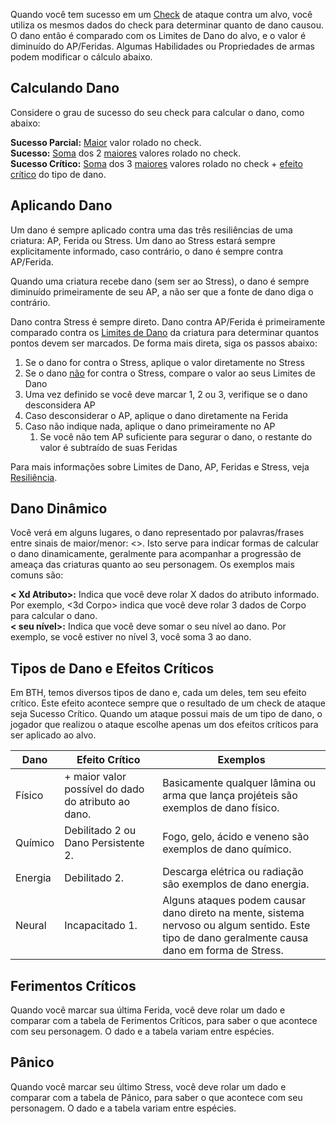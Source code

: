 Quando você tem sucesso em um [Check](../checks.md) de ataque contra um alvo, você utiliza os mesmos dados do check para determinar quanto de dano causou. O dano então é comparado com os Limites de Dano do alvo, e o valor é diminuído do AP/Feridas. Algumas Habilidades ou Propriedades de armas podem modificar o cálculo abaixo.

## Calculando Dano

Considere o grau de sucesso do seu check para calcular o dano, como abaixo:

**Sucesso Parcial:** <ins>Maior</ins> valor rolado no check.  
**Sucesso:** <ins>Soma</ins> dos 2 <ins>maiores</ins> valores rolado no check.  
**Sucesso Crítico:** <ins>Soma</ins> dos 3 <ins>maiores</ins> valores rolado no check + [efeito crítico](#tipos-de-dano-e-efeitos-críticos) do tipo de dano.

## Aplicando Dano

Um dano é sempre aplicado contra uma das três resiliências de uma criatura: AP, Ferida ou Stress. Um dano ao Stress estará sempre explicitamente informado, caso contrário, o dano é sempre contra AP/Ferida.  

Quando uma criatura recebe dano (sem ser ao Stress), o dano é sempre diminuído primeiramente de seu AP, a não ser que a fonte de dano diga o contrário.  

Dano contra Stress é sempre direto. Dano contra AP/Ferida é primeiramente comparado contra os [Limites de Dano](../character/resilience.md#limites-de-dano) da criatura para determinar quantos pontos devem ser marcados. De forma mais direta, siga os passos abaixo:

1. Se o dano for contra o Stress, aplique o valor diretamente no Stress
2. Se o dano <ins>não</ins> for contra o Stress, compare o valor ao seus Limites de Dano
3. Uma vez definido se você deve marcar 1, 2 ou 3, verifique se o dano desconsidera AP
4. Caso desconsiderar o AP, aplique o dano diretamente na Ferida
5. Caso não indique nada, aplique o dano primeiramente no AP
   1. Se você não tem AP suficiente para segurar o dano, o restante do valor é subtraído de suas Feridas

Para mais informações sobre Limites de Dano, AP, Feridas e Stress, veja [Resiliência](../character/resilience.md).

## Dano Dinâmico

Você verá em alguns lugares, o dano representado por palavras/frases entre sinais de maior/menor: <>. Isto serve para indicar formas de calcular o dano dinamicamente, geralmente para acompanhar a progressão de ameaça das criaturas quanto ao seu personagem. Os exemplos mais comuns são:

**< Xd Atributo>:** Indica que você deve rolar X dados do atributo informado. Por exemplo, <3d Corpo> indica que você deve rolar 3 dados de Corpo para calcular o dano.  
**< seu nível>:** Indica que você deve somar o seu nível ao dano. Por exemplo, se você estiver no nível 3, você soma 3 ao dano.

## Tipos de Dano e Efeitos Críticos

Em BTH, temos diversos tipos de dano e, cada um deles, tem seu efeito crítico. Este efeito acontece sempre que o resultado de um check de ataque seja Sucesso Crítico. Quando um ataque possui mais de um tipo de dano, o jogador que realizou o ataque escolhe apenas um dos efeitos críticos para ser aplicado ao alvo.

| Dano    | Efeito Crítico                                      | Exemplos                                                                                                                                        |
| ------- | --------------------------------------------------- | ----------------------------------------------------------------------------------------------------------------------------------------------- |
| Físico  | + maior valor possível do dado do atributo ao dano. | Basicamente qualquer lâmina ou arma que lança projéteis são exemplos de dano físico.                                                            |
| Químico | Debilitado 2 ou Dano Persistente 2.                 | Fogo, gelo, ácido e veneno são exemplos de dano químico.                                                                                        |
| Energia | Debilitado 2.                                       | Descarga elétrica ou radiação são exemplos de dano energia.                                                                                     |
| Neural  | Incapacitado 1.                                     | Alguns ataques podem causar dano direto na mente, sistema nervoso ou algum sentido. Este tipo de dano geralmente causa dano em forma de Stress. |

## Ferimentos Críticos

Quando você marcar sua última Ferida, você deve rolar um dado e comparar com a tabela de Ferimentos Críticos, para saber o que acontece com seu personagem. O dado e a tabela variam entre espécies.

<!-- ### Criaturas Orgânicas

Enquanto você tiver ao menos 1 Ferida restante, o dano é representado por fatiga, machucados, cortes leves, etc. Quando um PC chega a 0 Feridas, ele sofre um ferimento crítico. Este pode permanentemente lhe aleijar ou matar. Quando você chegar a 0 HP, role um d66 (2d6: 1 dezena e outro unidade) para a tabela abaixo: -->

<!-- | D?? | Ferimento | Fatal | Efeito |
| --- | --------- | ----- | ------ | -->
<!-- ![](../../../0_assets/images/critical-injury.png) -->

## Pânico

Quando você marcar seu último Stress, você deve rolar um dado e comparar com a tabela de Pânico, para saber o que acontece com seu personagem. O dado e a tabela variam entre espécies.

<!-- ### Criaturas Orgânicas

Enquanto você tiver ao menos 1 Stress restante, você está apenas abalado emocionalmente, sobrecarregado ou nervoso. Quando um PC chega a 0 Stress, ele sofre um ataque de pânico. Quando você chegar a 0 Stress, role 1d20 para a tabela abaixo: -->

<!-- ![](../../../0_assets/images/panic-attack.png) -->

<!-- ### Criaturas Sintéticas -->

<!-- ## Morte -->

<!-- ### Recuperação -->

<!-- ## Resiliência

Algumas criaturas possuem algum tipo de resiliência, ou falta dele, que influenciam diretamente ao dano.

#### Resistência
Quando uma criatura possui resistência a um tipo de dano, ela receberá 1 dano de AP/Ferida a menos de ataques daquele tipo. Por exemplo, você recebe dano severo do tipo químico, mas você possui resistência a químico, portanto recebe 2 de dano ao AP/Ferida em vez de 3. Resistência não interfere nada no efeito crítico e você nunca tomará menos de 1 de dano.

#### Imunidade
Uma criatura com imunidade não recebe dano do tipo de dano que possui imunidade. Também não será afetada pelo efeito crítico.

#### Vulnerabilidade
Exatamente o oposto de Resistência. Uma criatura com vulnerabilidade a um tipo de dano receberá 1 dano de AP/Ferida a mais de ataques daquele tipo. Por exemplo, você recebe dano severo do tipo químico, e você possui vulnerabilidade a químico, portanto recebe 4 de dano ao AP/Ferida em vez de 3. Vulnerabilidade não interfere nada no efeito crítico. -->
